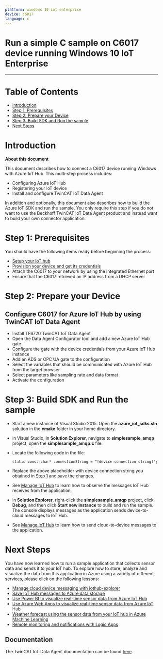 ```yaml
---
platform: windows 10 iot enterprise
device: c6017
language: c
---
```


Run a simple C sample on C6017 device running Windows 10 IoT Enterprise
===
---

# Table of Contents

-   [Introduction](#Introduction)
-   [Step 1: Prerequisites](#Prerequisites)
-   [Step 2: Prepare your Device](#PrepareDevice)
-   [Step 3: Build SDK and Run the sample](#BuildSDK)
-   [Next Steps](#NextSteps)

<a name="Introduction"></a>
# Introduction

**About this document**

This document describes how to connect a C6017 device running Windows with Azure IoT Hub. This multi-step process includes:
-   Configuring Azure IoT Hub
-   Registering your IoT device
-   Install and configure TwinCAT IoT Data Agent

In addition and optionally, this document also describes how to build the Azure IoT SDK and run the sample. 
You only require this step if you do not want to use the Beckhoff TwinCAT IoT Data Agent product and instead want to build your own connector application.

<a name="Prerequisites"></a>
# Step 1: Prerequisites

You should have the following items ready before beginning the process:

-   [Setup your IoT hub][lnk-setup-iot-hub]
-   [Provision your device and get its credentials][lnk-manage-iot-hub]
-   Attach the C6017 to your network by using the integrated Ethernet port
-   Ensure that the C6017 retrieved an IP address from a DHCP server

<a name="PrepareDevice"></a>
# Step 2: Prepare your Device

## Configure C6017 for Azure IoT Hub by using TwinCAT IoT Data Agent

-   Install TF6720 TwinCAT IoT Data Agent
-   Open the Data Agent Configurator tool and add a new Azure IoT Hub gate
-   Configure the gate with the device credentials from your Azure IoT Hub instance
-   Add an ADS or OPC UA gate to the configuration
-   Select the variables that should be communicated with Azure IoT Hub from the target browser
-   Select parameters like sampling rate and data format
-   Activate the configuration

<a name="BuildSDK"></a>
# Step 3: Build SDK and Run the sample

-   Start a new instance of Visual Studio 2015. Open the **azure\_iot\_sdks.sln** solution in the **cmake** folder in your home directory.
-   In Visual Studio, in **Solution Explorer**, navigate to **simplesample\_amqp** project, open the **simplesample_amqp.c** file.
-   Locate the following code in the file:

        static const char* connectionString = "[device connection string]";

-   Replace the above placeholder with device connection string you obtained in [Step 1](#Prerequisites) and save the changes.
-   See [Manage IoT Hub][lnk-manage-iot-hub] to learn how to observe the messages IoT Hub receives from the application.
-   In **Solution Explorer**, right-click the **simplesample\_amqp** project, click **Debug**, and then click **Start new instance** to build and run the sample. The console displays messages as the application sends device-to-cloud messages to IoT Hub.
-   See [Manage IoT Hub][lnk-manage-iot-hub] to learn how to send cloud-to-device messages to the application.

<a name="NextSteps"></a>
# Next Steps

You have now learned how to run a sample application that collects sensor data and sends it to your IoT hub. To explore how to store, analyze and visualize the data from this application in Azure using a variety of different services, please click on the following lessons:

-   [Manage cloud device messaging with iothub-explorer]
-   [Save IoT Hub messages to Azure data storage]
-   [Use Power BI to visualize real-time sensor data from Azure IoT Hub]
-   [Use Azure Web Apps to visualize real-time sensor data from Azure IoT Hub]
-   [Weather forecast using the sensor data from your IoT hub in Azure Machine Learning]
-   [Remote monitoring and notifications with Logic Apps] 

## Documentation

The TwinCAT IoT Data Agent documentation can be found [here](http://infosys.beckhoff.com).

[Manage cloud device messaging with iothub-explorer]: https://docs.microsoft.com/en-us/azure/iot-hub/iot-hub-explorer-cloud-device-messaging
[Save IoT Hub messages to Azure data storage]: https://docs.microsoft.com/en-us/azure/iot-hub/iot-hub-store-data-in-azure-table-storage
[Use Power BI to visualize real-time sensor data from Azure IoT Hub]: https://docs.microsoft.com/en-us/azure/iot-hub/iot-hub-live-data-visualization-in-power-bi
[Use Azure Web Apps to visualize real-time sensor data from Azure IoT Hub]: https://docs.microsoft.com/en-us/azure/iot-hub/iot-hub-live-data-visualization-in-web-apps
[Weather forecast using the sensor data from your IoT hub in Azure Machine Learning]: https://docs.microsoft.com/en-us/azure/iot-hub/iot-hub-weather-forecast-machine-learning
[Remote monitoring and notifications with Logic Apps]: https://docs.microsoft.com/en-us/azure/iot-hub/iot-hub-monitoring-notifications-with-azure-logic-apps
[setup-devbox-windows]: https://github.com/Azure/azure-iot-sdk-c/blob/master/doc/devbox_setup.md
[lnk-setup-iot-hub]: ../setup_iothub.md
[lnk-manage-iot-hub]: ../manage_iot_hub.md